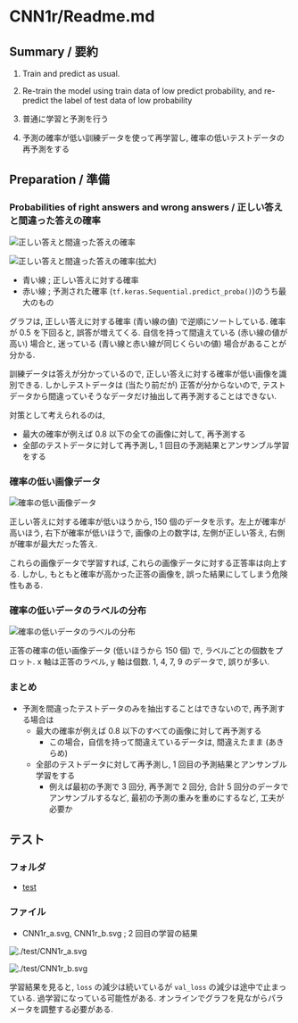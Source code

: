 # CNN1r/Readme.md

## Summary / 要約
1. Train and predict as usual.
2. Re-train the model using train data of low predict probability, and re-predict the label of test data of low probability


1. 普通に学習と予測を行う
2. 予測の確率が低い訓練データを使って再学習し, 確率の低いテストデータの再予測をする

## Preparation / 準備
### Probabilities of right answers and wrong answers / 正しい答えと間違った答えの確率
![正しい答えと間違った答えの確率](./graph_proba1.svg)

![正しい答えと間違った答えの確率(拡大)](./graph_proba2.svg)

- 青い線 ; 正しい答えに対する確率
- 赤い線 ; 予測された確率 (`tf.keras.Sequential.predict_proba()`)のうち最大のもの

グラフは, 正しい答えに対する確率 (青い線の値) で逆順にソートしている. 確率が 0.5 を下回ると, 誤答が増えてくる. 自信を持って間違えている (赤い線の値が高い) 場合と, 迷っている (青い線と赤い線が同じくらいの値) 場合があることが分かる.

訓練データは答えが分かっているので, 正しい答えに対する確率が低い画像を識別できる. しかしテストデータは (当たり前だが) 正答が分からないので, テストデータから間違っていそうなデータだけ抽出して再予測することはできない.

対策として考えられるのは,

- 最大の確率が例えば 0.8 以下の全ての画像に対して, 再予測する
- 全部のテストデータに対して再予測し, 1 回目の予測結果とアンサンブル学習をする

### 確率の低い画像データ
![確率の低い画像データ](./ans_max_digit_image.svg)

正しい答えに対する確率が低いほうから, 150 個のデータを示す。左上が確率が高いほう, 右下が確率が低いほうで, 画像の上の数字は, 左側が正しい答え, 右側が確率が最大だった答え.

これらの画像データで学習すれば, これらの画像データに対する正答率は向上する. しかし, もともと確率が高かった正答の画像を, 誤った結果にしてしまう危険性もある.

### 確率の低いデータのラベルの分布
![確率の低いデータのラベルの分布](./label_low_probability.svg)

正答の確率の低い画像データ (低いほうから 150 個) で, ラベルごとの個数をプロット. x 軸は正答のラベル, y 軸は個数. 1, 4, 7, 9 のデータで, 誤りが多い.

### まとめ
- 予測を間違ったテストデータのみを抽出することはできないので, 再予測する場合は
  - 最大の確率が例えば 0.8 以下のすべての画像に対して再予測する
    - この場合，自信を持って間違えているデータは, 間違えたまま (あきらめ)
  - 全部のテストデータに対して再予測し, 1 回目の予測結果とアンサンブル学習をする
    - 例えば最初の予測で 3 回分, 再予測で 2 回分, 合計 5 回分のデータでアンサンブルするなど, 最初の予測の重みを重めにするなど, 工夫が必要か

## テスト
### フォルダ
- [test](./test/)

### ファイル
- CNN1r_a.svg, CNN1r_b.svg ; 2 回目の学習の結果

![./test/CNN1r_a.svg](./test/CNN1r_a.svg)

![./test/CNN1r_b.svg](./test/CNN1r_b.svg)

学習結果を見ると, `loss` の減少は続いているが `val_loss` の減少は途中で止まっている. 過学習になっている可能性がある. オンラインでグラフを見ながらパラメータを調整する必要がある.
